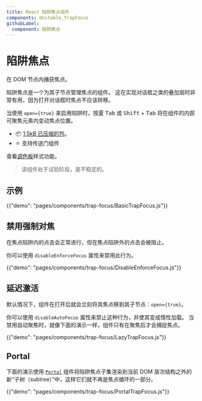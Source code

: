 ```yaml
---
title: React 陷阱焦点组件
components: Unstable_TrapFocus
githubLabel:
  component: 陷阱焦点
---
```


# 陷阱焦点

<p class="description">在 DOM 节点内捕获焦点。</p>

陷阱焦点是一个为其子节点管理焦点的组件。 这在实现对话框之类的叠加层时非常有用，因为打开对话框时焦点不应该转移。

当使用 `open={true}` 来启用陷阱时，按夏 <kbd>Tab</kbd> 或 <kbd>Shift</kbd> + <kbd>Tab</kbd> 将在组件的内部可聚焦元素内变动焦点位置。

- 📦 [1.5kB 已压缩的包](https://material-ui.com/size-snapshot)。
- ⚛️ 支持传送门组件

查看[调色板](/system/palette/)样式功能。

> 该组件处于试验阶段，是不稳定的。

## 示例

{{"demo": "pages/components/trap-focus/BasicTrapFocus.js"}}

## 禁用强制对焦

在焦点陷阱内的点击会正常进行，但在焦点陷阱外的点击会被阻止。

你可以使用 `disableEnforceFocus` 属性来禁用此行为。

{{"demo": "pages/components/trap-focus/DisableEnforceFocus.js"}}

## 延迟激活

默认情况下，组件在打开后就会立刻将其焦点移到其子节点：`open={true}`。

你可以使用 `disableAutoFocus` 属性来禁止这种行为，并使其变成惰性加载。 当禁用自动聚焦时，就像下面的演示一样，组件只有在聚焦后才会捕捉焦点。

{{"demo": "pages/components/trap-focus/LazyTrapFocus.js"}}

## Portal

下面的演示使用  [`Portal`](/components/portal/)  组件将陷阱焦点子集渲染到当前 DOM 层次结构之外的新“子树（subtree）”中，这样它们就不再是焦点循环的一部分。

{{"demo": "pages/components/trap-focus/PortalTrapFocus.js"}}
